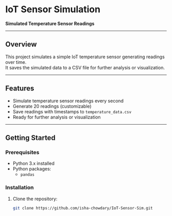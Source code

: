 # IoT Sensor Simulation

**Simulated Temperature Sensor Readings**

---

## Overview
This project simulates a simple IoT temperature sensor generating readings over time.  
It saves the simulated data to a CSV file for further analysis or visualization.

---

## Features
- Simulate temperature sensor readings every second
- Generate 20 readings (customizable)
- Save readings with timestamps to `temperature_data.csv`
- Ready for further analysis or visualization

---

## Getting Started

### Prerequisites
- Python 3.x installed  
- Python packages:
  - `pandas`

### Installation
1. Clone the repository:
   ```bash
   git clone https://github.com/isha-chowdary/IoT-Sensor-Sim.git
